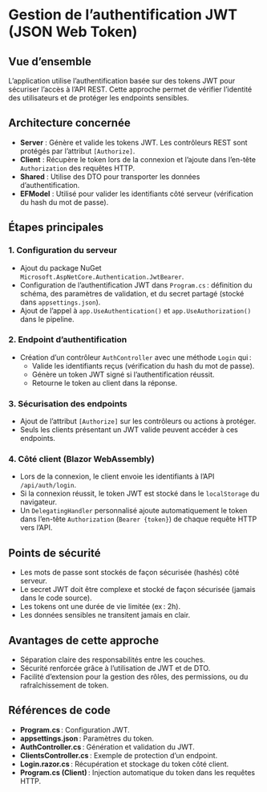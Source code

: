 # Gestion de l’authentification JWT (JSON Web Token)

## Vue d’ensemble

L’application utilise l’authentification basée sur des tokens JWT pour sécuriser l’accès à l’API REST. Cette approche permet de vérifier l’identité des utilisateurs et de protéger les endpoints sensibles.

## Architecture concernée

- **Server** : Génère et valide les tokens JWT. Les contrôleurs REST sont protégés par l’attribut `[Authorize]`.
- **Client** : Récupère le token lors de la connexion et l’ajoute dans l’en-tête `Authorization` des requêtes HTTP.
- **Shared** : Utilise des DTO pour transporter les données d’authentification.
- **EFModel** : Utilisé pour valider les identifiants côté serveur (vérification du hash du mot de passe).

## Étapes principales

### 1. Configuration du serveur

- Ajout du package NuGet `Microsoft.AspNetCore.Authentication.JwtBearer`.
- Configuration de l’authentification JWT dans `Program.cs` : définition du schéma, des paramètres de validation, et du secret partagé (stocké dans `appsettings.json`).
- Ajout de l’appel à `app.UseAuthentication()` et `app.UseAuthorization()` dans le pipeline.

### 2. Endpoint d’authentification

- Création d’un contrôleur `AuthController` avec une méthode `Login` qui :
  - Valide les identifiants reçus (vérification du hash du mot de passe).
  - Génère un token JWT signé si l’authentification réussit.
  - Retourne le token au client dans la réponse.

### 3. Sécurisation des endpoints

- Ajout de l’attribut `[Authorize]` sur les contrôleurs ou actions à protéger.
- Seuls les clients présentant un JWT valide peuvent accéder à ces endpoints.

### 4. Côté client (Blazor WebAssembly)

- Lors de la connexion, le client envoie les identifiants à l’API `/api/auth/login`.
- Si la connexion réussit, le token JWT est stocké dans le `localStorage` du navigateur.
- Un `DelegatingHandler` personnalisé ajoute automatiquement le token dans l’en-tête `Authorization` (`Bearer {token}`) de chaque requête HTTP vers l’API.

## Points de sécurité

- Les mots de passe sont stockés de façon sécurisée (hashés) côté serveur.
- Le secret JWT doit être complexe et stocké de façon sécurisée (jamais dans le code source).
- Les tokens ont une durée de vie limitée (ex : 2h).
- Les données sensibles ne transitent jamais en clair.

## Avantages de cette approche

- Séparation claire des responsabilités entre les couches.
- Sécurité renforcée grâce à l’utilisation de JWT et de DTO.
- Facilité d’extension pour la gestion des rôles, des permissions, ou du rafraîchissement de token.

## Références de code

- **Program.cs** : Configuration JWT.
- **appsettings.json** : Paramètres du token.
- **AuthController.cs** : Génération et validation du JWT.
- **ClientsController.cs** : Exemple de protection d’un endpoint.
- **Login.razor.cs** : Récupération et stockage du token côté client.
- **Program.cs (Client)** : Injection automatique du token dans les requêtes HTTP.

